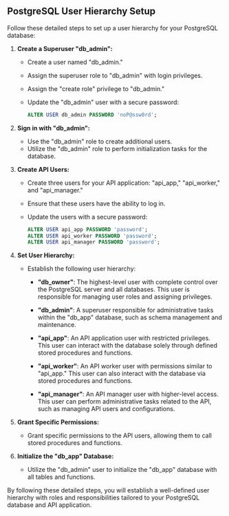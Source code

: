 ## PostgreSQL User Hierarchy Setup

Follow these detailed steps to set up a user hierarchy for your PostgreSQL database:

1. **Create a Superuser "db_admin":**

   - Create a user named "db_admin."
   - Assign the superuser role to "db_admin" with login privileges.
   - Assign the "create role" privilege to "db_admin."
   - Update the "db_admin" user with a secure password:

     ```sql
     ALTER USER db_admin PASSWORD 'noP@ssw0rd';
     ```

2. **Sign in with "db_admin":**

   - Use the "db_admin" role to create additional users.
   - Utilize the "db_admin" role to perform initialization tasks for the database.

3. **Create API Users:**

   - Create three users for your API application: "api_app," "api_worker," and "api_manager."
   - Ensure that these users have the ability to log in.
   - Update the users with a secure password:

     ```sql
     ALTER USER api_app PASSWORD 'password';
     ALTER USER api_worker PASSWORD 'password';
     ALTER USER api_manager PASSWORD 'password';
     ```

4. **Set User Hierarchy:**

   - Establish the following user hierarchy:

     - **"db_owner"**: The highest-level user with complete control over the PostgreSQL server and all databases. This user is responsible for managing user roles and assigning privileges.

     - **"db_admin"**: A superuser responsible for administrative tasks within the "db_app" database, such as schema management and maintenance.

     - **"api_app"**: An API application user with restricted privileges. This user can interact with the database solely through defined stored procedures and functions.

     - **"api_worker"**: An API worker user with permissions similar to "api_app." This user can also interact with the database via stored procedures and functions.

     - **"api_manager"**: An API manager user with higher-level access. This user can perform administrative tasks related to the API, such as managing API users and configurations.

5. **Grant Specific Permissions:**

   - Grant specific permissions to the API users, allowing them to call stored procedures and functions.

6. **Initialize the "db_app" Database:**
   - Utilize the "db_admin" user to initialize the "db_app" database with all tables and functions.

By following these detailed steps, you will establish a well-defined user hierarchy with roles and responsibilities tailored to your PostgreSQL database and API application.
